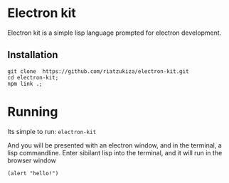 # Electron kit

Electron kit is a simple lisp language prompted for electron development. 

## Installation

```
git clone  https://github.com/riatzukiza/electron-kit.git
cd electron-kit;
npm link .;
```

# Running

Its simple to run:
`electron-kit`

And you will be presented with an electron window, and in the terminal, a lisp commandline.
Enter sibilant lisp into the terminal, and it will run in the browser window

`(alert "hello!")`
